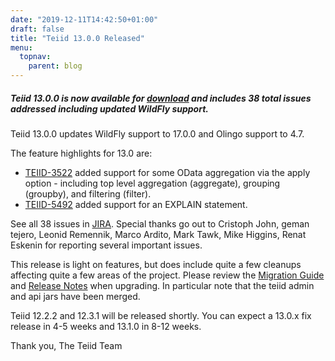 ```yaml
---
date: "2019-12-11T14:42:50+01:00"
draft: false
title: "Teiid 13.0.0 Released"
menu:
  topnav:
    parent: blog
---
```


##### Teiid 13.0.0 is now available for [download](/teiid_runtimes/teiid_wildfly/downloads/) and includes 38 total issues addressed including updated WildFly support.

<!--more-->

Teiid 13.0.0 updates WildFly support to 17.0.0 and Olingo support to 4.7.

The feature highlights for 13.0 are:

* [TEIID-3522](https://issues.redhat.com/browse/TEIID-3522) added support for some OData aggregation via the apply option - including top level aggregation (aggregate), grouping (groupby), and filtering (filter).  
* [TEIID-5492](https://issues.redhat.com/browse/TEIID-5492) added support for an EXPLAIN statement.

See all 38 issues in [JIRA](https://issues.redhat.com/projects/TEIID/versions/12340052).  Special thanks go out to Cristoph John, geman tejero, Leonid Remennik, Marco Ardito, Mark Tawk, Mike Higgins, Renat Eskenin for reporting several important issues.

This release is light on features, but does include quite a few cleanups affecting quite a few areas of the project.  Please review the [Migration Guide](http://teiid.github.io/teiid-documents/13.0.x/content/admin/Migration_Guide_From_Teiid_13.x.html) and [Release Notes](http://teiid.github.io/teiid-documents/13.0.x/content/reference/Release_Notes.html) when upgrading.  In particular note that the teiid admin and api jars have been merged.

Teiid 12.2.2 and 12.3.1 will be released shortly.  You can expect a 13.0.x fix release in 4-5 weeks and 13.1.0 in 8-12 weeks.

Thank you, 
The Teiid Team
